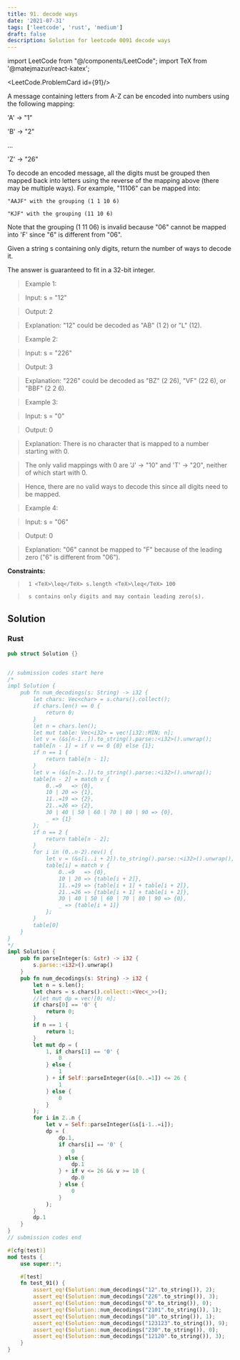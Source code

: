 ```yaml
---
title: 91. decode ways
date: '2021-07-31'
tags: ['leetcode', 'rust', 'medium']
draft: false
description: Solution for leetcode 0091 decode ways
---
```

import LeetCode from "@/components/LeetCode";
import TeX from '@matejmazur/react-katex';

<LeetCode.ProblemCard id={91}/>
 

  A message containing letters from A-Z can be encoded into numbers using the following mapping:

  

  'A' -> "1"

  'B' -> "2"

  ...

  'Z' -> "26"

  

  To decode an encoded message, all the digits must be grouped then mapped back into letters using the reverse of the mapping above (there may be multiple ways). For example, "11106" can be mapped into:

  

  	"AAJF" with the grouping (1 1 10 6)

  	"KJF" with the grouping (11 10 6)

  

  Note that the grouping (1 11 06) is invalid because "06" cannot be mapped into 'F' since "6" is different from "06".

  Given a string s containing only digits, return the number of ways to decode it.

  The answer is guaranteed to fit in a 32-bit integer.

   

 >   Example 1:

  

 >   Input: s <TeX>=</TeX> "12"

 >   Output: 2

 >   Explanation: "12" could be decoded as "AB" (1 2) or "L" (12).

  

 >   Example 2:

  

 >   Input: s <TeX>=</TeX> "226"

 >   Output: 3

 >   Explanation: "226" could be decoded as "BZ" (2 26), "VF" (22 6), or "BBF" (2 2 6).

  

 >   Example 3:

  

 >   Input: s <TeX>=</TeX> "0"

 >   Output: 0

 >   Explanation: There is no character that is mapped to a number starting with 0.

 >   The only valid mappings with 0 are 'J' -> "10" and 'T' -> "20", neither of which start with 0.

 >   Hence, there are no valid ways to decode this since all digits need to be mapped.

  

 >   Example 4:

  

 >   Input: s <TeX>=</TeX> "06"

 >   Output: 0

 >   Explanation: "06" cannot be mapped to "F" because of the leading zero ("6" is different from "06").

  

   

  **Constraints:**

  

 >   	1 <TeX>\leq</TeX> s.length <TeX>\leq</TeX> 100

 >   	s contains only digits and may contain leading zero(s).


## Solution
### Rust
```rust
pub struct Solution {}


// submission codes start here
/*
impl Solution {
    pub fn num_decodings(s: String) -> i32 {
        let chars: Vec<char> = s.chars().collect();
        if chars.len() == 0 {
            return 0;
        }
        let n = chars.len();
        let mut table: Vec<i32> = vec![i32::MIN; n];
        let v = (&s[n-1..]).to_string().parse::<i32>().unwrap();
        table[n - 1] = if v == 0 {0} else {1};
        if n == 1 {
            return table[n - 1];
        }
        let v = (&s[n-2..]).to_string().parse::<i32>().unwrap();
        table[n - 2] = match v {
            0..=9   => {0},
            10 | 20 => {1},
            11..=19 => {2},
            21..=26 => {2},
            30 | 40 | 50 | 60 | 70 | 80 | 90 => {0},
            _ => {1}
        };
        if n == 2 {
            return table[n - 2];
        }
        for i in (0..n-2).rev() {
            let v = (&s[i..i + 2]).to_string().parse::<i32>().unwrap();
            table[i] = match v {
                0..=9   => {0},
                10 | 20 => {table[i + 2]},
                11..=19 => {table[i + 1] + table[i + 2]},
                21..=26 => {table[i + 1] + table[i + 2]},
                30 | 40 | 50 | 60 | 70 | 80 | 90 => {0},
                _ => {table[i + 1]}
            };
        }
        table[0]
    }
}
*/
impl Solution {
    pub fn parseInteger(s: &str) -> i32 {
        s.parse::<i32>().unwrap()
    }
    pub fn num_decodings(s: String) -> i32 {
        let n = s.len();
        let chars = s.chars().collect::<Vec<_>>();
        //let mut dp = vec![0; n];
        if chars[0] == '0' {
            return 0;
        }
        if n == 1 {
            return 1;
        }
        let mut dp = (
            1, if chars[1] == '0' {
                0
            } else {
                1
            } + if Self::parseInteger(&s[0..=1]) <= 26 {
                1
            } else {
                0
            }
        );
        for i in 2..n {
            let v = Self::parseInteger(&s[i-1..=i]);
            dp = (
                dp.1, 
                if chars[i] == '0' {
                    0
                } else {
                    dp.1    
                } + if v <= 26 && v >= 10 {
                    dp.0
                } else {
                    0
                }
            );
        }
        dp.1
    }
}
// submission codes end

#[cfg(test)]
mod tests {
    use super::*;

    #[test]
    fn test_91() {
        assert_eq!(Solution::num_decodings("12".to_string()), 2);
        assert_eq!(Solution::num_decodings("226".to_string()), 3);
        assert_eq!(Solution::num_decodings("0".to_string()), 0);
        assert_eq!(Solution::num_decodings("2101".to_string()), 1);  
        assert_eq!(Solution::num_decodings("10".to_string()), 1);  
        assert_eq!(Solution::num_decodings("123123".to_string()), 9);  
        assert_eq!(Solution::num_decodings("230".to_string()), 0);
        assert_eq!(Solution::num_decodings("12120".to_string()), 3);  
    }
}

```
